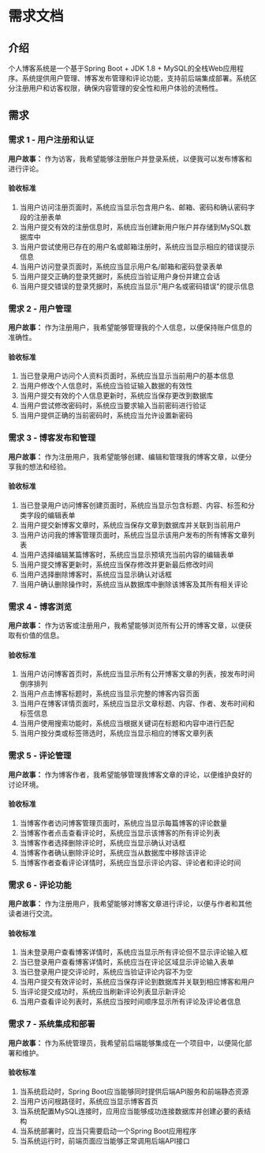 # 需求文档

## 介绍

个人博客系统是一个基于Spring Boot + JDK 1.8 + MySQL的全栈Web应用程序。系统提供用户管理、博客发布管理和评论功能，支持前后端集成部署。系统区分注册用户和访客权限，确保内容管理的安全性和用户体验的流畅性。

## 需求

### 需求 1 - 用户注册和认证

**用户故事：** 作为访客，我希望能够注册账户并登录系统，以便我可以发布博客和进行评论。

#### 验收标准

1. 当用户访问注册页面时，系统应当显示包含用户名、邮箱、密码和确认密码字段的注册表单
2. 当用户提交有效的注册信息时，系统应当创建新用户账户并存储到MySQL数据库中
3. 当用户尝试使用已存在的用户名或邮箱注册时，系统应当显示相应的错误提示信息
4. 当用户访问登录页面时，系统应当显示用户名/邮箱和密码登录表单
5. 当用户提交正确的登录凭据时，系统应当验证用户身份并建立会话
6. 当用户提交错误的登录凭据时，系统应当显示"用户名或密码错误"的提示信息

### 需求 2 - 用户管理

**用户故事：** 作为注册用户，我希望能够管理我的个人信息，以便保持账户信息的准确性。

#### 验收标准

1. 当已登录用户访问个人资料页面时，系统应当显示当前用户的基本信息
2. 当用户修改个人信息时，系统应当验证输入数据的有效性
3. 当用户提交有效的个人信息更新时，系统应当保存更改到数据库
4. 当用户尝试修改密码时，系统应当要求输入当前密码进行验证
5. 当用户提供正确的当前密码时，系统应当允许设置新密码

### 需求 3 - 博客发布和管理

**用户故事：** 作为注册用户，我希望能够创建、编辑和管理我的博客文章，以便分享我的想法和经验。

#### 验收标准

1. 当已登录用户访问博客创建页面时，系统应当显示包含标题、内容、标签和分类字段的编辑表单
2. 当用户提交新博客文章时，系统应当保存文章到数据库并关联到当前用户
3. 当用户访问我的博客管理页面时，系统应当显示该用户发布的所有博客文章列表
4. 当用户选择编辑某篇博客时，系统应当显示预填充当前内容的编辑表单
5. 当用户提交博客更新时，系统应当保存修改并更新最后修改时间
6. 当用户选择删除博客时，系统应当显示确认对话框
7. 当用户确认删除操作时，系统应当从数据库中删除该博客及其所有相关评论

### 需求 4 - 博客浏览

**用户故事：** 作为访客或注册用户，我希望能够浏览所有公开的博客文章，以便获取有价值的信息。

#### 验收标准

1. 当用户访问博客首页时，系统应当显示所有公开博客文章的列表，按发布时间倒序排列
2. 当用户点击博客标题时，系统应当显示完整的博客内容页面
3. 当用户在博客详情页面时，系统应当显示文章标题、内容、作者、发布时间和标签信息
4. 当用户使用搜索功能时，系统应当根据关键词在标题和内容中进行匹配
5. 当用户按分类或标签筛选时，系统应当显示相应的博客文章列表

### 需求 5 - 评论管理

**用户故事：** 作为博客作者，我希望能够管理我博客文章的评论，以便维护良好的讨论环境。

#### 验收标准

1. 当博客作者访问博客管理页面时，系统应当显示每篇博客的评论数量
2. 当博客作者点击查看评论时，系统应当显示该博客的所有评论列表
3. 当博客作者选择删除评论时，系统应当显示确认对话框
4. 当博客作者确认删除评论时，系统应当从数据库中移除该评论
5. 当博客作者查看评论详情时，系统应当显示评论内容、评论者和评论时间

### 需求 6 - 评论功能

**用户故事：** 作为注册用户，我希望能够对博客文章进行评论，以便与作者和其他读者进行交流。

#### 验收标准

1. 当未登录用户查看博客详情时，系统应当显示所有评论但不显示评论输入框
2. 当已登录用户查看博客详情时，系统应当在评论区域显示评论输入表单
3. 当已登录用户提交评论时，系统应当验证评论内容不为空
4. 当用户提交有效评论时，系统应当保存评论到数据库并关联到相应博客和用户
5. 当评论提交成功时，系统应当刷新评论列表显示新评论
6. 当用户查看评论列表时，系统应当按时间顺序显示所有评论及评论者信息

### 需求 7 - 系统集成和部署

**用户故事：** 作为系统管理员，我希望前后端能够集成在一个项目中，以便简化部署和维护。

#### 验收标准

1. 当系统启动时，Spring Boot应当能够同时提供后端API服务和前端静态资源
2. 当用户访问根路径时，系统应当显示博客首页
3. 当系统配置MySQL连接时，应用应当能够成功连接数据库并创建必要的表结构
4. 当系统部署时，应当只需要启动一个Spring Boot应用程序
5. 当系统运行时，前端页面应当能够正常调用后端API接口